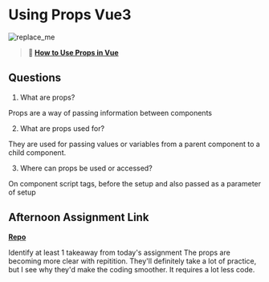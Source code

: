 # Using Props Vue3

![replace_me](https://codeworks.blob.core.windows.net/public/assets/img/illustrations/placeholder.svg)

> **📖 [How to Use Props in Vue](https://codeworksacademy.com/fs-student-guide/resources/wk6/02-Props)**

## Questions

1. What are props?

Props are a way of passing information between components

2. What are props used for?

They are used for passing values or variables from a parent component to a child component.

3. Where can props be used or accessed?

On component script tags, before the setup and also passed as a parameter of setup

## Afternoon Assignment Link

**[Repo](https://github.com/Ethan-Johnson17/nasa)**

Identify at least 1 takeaway from today's assignment
The props are becoming more clear with repitition. They'll definitely take a lot of practice, but I see why they'd make the coding smoother. It requires a lot less code.